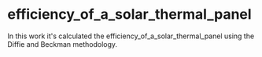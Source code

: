 # efficiency_of_a_solar_thermal_panel
In this work it's calculated the efficiency_of_a_solar_thermal_panel using the Diffie and Beckman methodology. 
